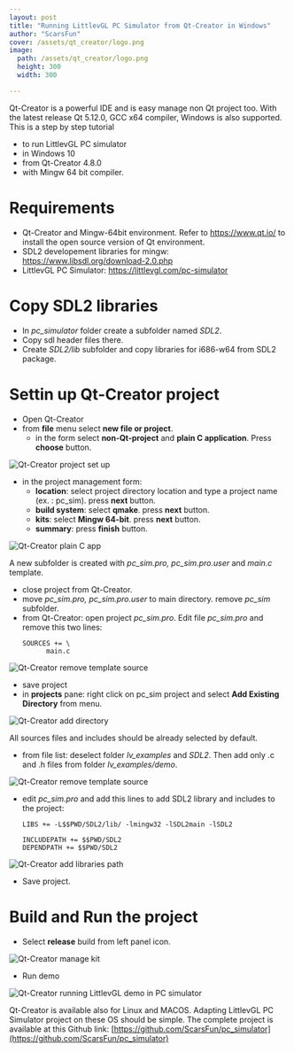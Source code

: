 ```yaml
---
layout: post
title: "Running LittlevGL PC Simulator from Qt-Creator in Windows"
author: "ScarsFun"
cover: /assets/qt_creator/logo.png
image:
  path: /assets/qt_creator/logo.png
  height: 300
  width: 300

---
```


Qt-Creator is a powerful IDE and is easy manage non Qt project too.
With the latest release Qt 5.12.0, GCC x64 compiler, Windows is also supported.
This is a step by step tutorial 
- to run LittlevGL PC simulator
- in Windows 10
- from Qt-Creator 4.8.0
- with Mingw 64 bit compiler.

# Requirements
* Qt-Creator and Mingw-64bit environment. Refer to https://www.qt.io/ to install the open source version of Qt environment.
* SDL2 developement libraries for mingw: https://www.libsdl.org/download-2.0.php
* LittlevGL PC Simulator: https://littlevgl.com/pc-simulator

# Copy SDL2 libraries
* In *pc_simulator* folder create a subfolder named *SDL2*. 
* Copy sdl header files there.
* Create *SDL2/lib* subfolder and copy libraries for i686-w64 from SDL2 package.

# Settin up Qt-Creator project
* Open Qt-Creator
* from **file** menu select **new file or project**.
  * in the form select **non-Qt-project** and **plain C application**. Press **choose** button.

![Qt-Creator project set up](/assets/qt_creator/new_project.PNG)

* in the project management form:
  * **location**: select project directory location and type a project name (ex. : pc_sim). press **next** button.
  * **build system**: select **qmake**. press **next** button.
  * **kits**: select **Mingw 64-bit**. press **next** button.
  * **summary**: press **finish** button.

![Qt-Creator plain C app](/assets/qt_creator/plain_c_app.PNG)

A new subfolder is created with *pc_sim.pro, pc_sim.pro.user* and *main.c* template.

* close project from Qt-Creator.
* move *pc_sim.pro, pc_sim.pro.user* to main directory. remove *pc_sim* subfolder.
* from Qt-Creator: open project *pc_sim.pro*. Edit file *pc_sim.pro* and remove this two lines:
  ```
  SOURCES += \
        main.c
  ```

![Qt-Creator remove template source](/assets/qt_creator/remove_souces.PNG)
* save project
* in **projects** pane: right click on pc_sim project and select **Add Existing Directory** from menu.

![Qt-Creator add directory](/assets/qt_creator/Add_Dir.png)
  
All sources files and includes should be already selected by default.
* from file list: deselect folder *lv_examples* and *SDL2*. Then add only .c and .h files from folder *lv_examples/demo*.

![Qt-Creator remove template source](/assets/qt_creator/file_select.PNG)
* edit *pc_sim.pro* and add this lines to add SDL2 library and includes to the project:
  ```
  LIBS += -L$$PWD/SDL2/lib/ -lmingw32 -lSDL2main -lSDL2

  INCLUDEPATH += $$PWD/SDL2
  DEPENDPATH += $$PWD/SDL2
  ```

![Qt-Creator add libraries path](/assets/qt_creator/add_SDL_path.PNG)
* Save project.

# Build and Run the project

* Select **release** build from left panel icon.

![Qt-Creator manage kit](/assets/qt_creator/release.png)
* Run demo

![Qt-Creator running LittlevGL demo in PC simulator](/assets/qt_creator/QT_littlevgl.PNG)

Qt-Creator is available also for Linux and MACOS. Adapting LittlevGL PC Simulator project on these OS should be simple.
The complete project is available at this Github link: [https://github.com/ScarsFun/pc_simulator](https://github.com/ScarsFun/pc_simulator) 

